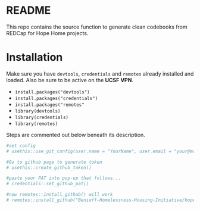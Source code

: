 # README


This repo contains the source function to generate clean codebooks from REDCap for Hope Home projects.

# Installation

Make sure you have `devtools`, `credentials` and `remotes` already
installed and loaded. Also be sure to be active on the **UCSF VPN**.

- `install.packages("devtools")`
- `install.packages("credentials")`
- `install.packages("remotes"`
- `library(devtools)`
- `library(credentials)`
- `library(remotes)`

Steps are commented out below beneath its description.

``` r
#set config
# usethis::use_git_config(user.name = "YourName", user.email = "your@mail.com")

#Go to github page to generate token
# usethis::create_github_token() 

#paste your PAT into pop-up that follows...
# credentials::set_github_pat()

#now remotes::install_github() will work
# remotes::install_github("Benioff-Homelessness-Housing-Initiative/hope_home_tools")
```
